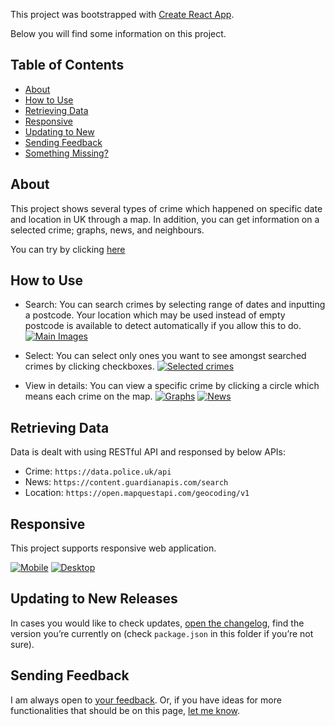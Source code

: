 This project was bootstrapped with [Create React App](https://github.com/facebook/create-react-app).

Below you will find some information on this project.<br>

## Table of Contents

- [About](#about)
- [How to Use](#how-to-use)
- [Retrieving Data](#retrieving-data)
- [Responsive](#responsive)
- [Updating to New](#updating-to-new)
- [Sending Feedback](#sending-feedback)
- [Something Missing?](#something-missing)

## About

This project shows several types of crime which happened on specific date and location in UK through a map. In addition, you can get information on a selected crime; graphs, news, and neighbours.

You can try by clicking [here](https://melancholy14.github.io/react-crime-map/)

## How to Use

- Search: You can search crimes by selecting range of dates and inputting a postcode. Your location which may be used instead of empty postcode is available to detect automatically if you allow this to do.
[![Main Images](https://melancholy14.github.io/react-crime-map/images/main.png)]()

- Select: You can select only ones you want to see amongst searched crimes by clicking checkboxes.
[![Selected crimes](https://melancholy14.github.io/react-crime-map/images/selected.png)]()

- View in details: You can view a specific crime by clicking a circle which means each crime on the map.
[![Graphs](https://melancholy14.github.io/react-crime-map/images/graphs.png)]()
[![News](https://melancholy14.github.io/react-crime-map/images/news.png)]()

## Retrieving Data

Data is dealt with using RESTful API and responsed by below APIs:

- Crime: `https://data.police.uk/api`
- News: `https://content.guardianapis.com/search`
- Location: `https://open.mapquestapi.com/geocoding/v1`

## Responsive

This project supports responsive web application.

[![Mobile](https://melancholy14.github.io/react-crime-map/images/mobile.png)]()
[![Desktop](https://melancholy14.github.io/react-crime-map/images/desktop.png)]()

## Updating to New Releases

In cases you would like to check updates, [open the changelog](https://github.com/melancholy14/react-crime-map/blob/master/CHANGELOG.md), find the version you’re currently on (check `package.json` in this folder if you’re not sure).

## Sending Feedback

I am always open to [your feedback](https://github.com/melancholy14/react-crime-map/issues). Or, if you have ideas for more functionalities that should be on this page, [let me know](https://github.com/melancholy14/react-crime-map/issues).